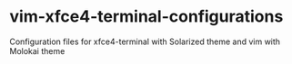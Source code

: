 vim-xfce4-terminal-configurations
=================================

Configuration files for xfce4-terminal with Solarized theme and vim with Molokai theme
